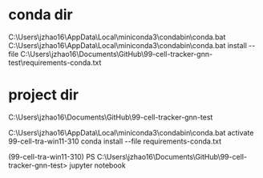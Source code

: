 



# conda dir 
C:\Users\jzhao16\AppData\Local\miniconda3\condabin\conda.bat
C:\Users\jzhao16\AppData\Local\miniconda3\condabin\conda.bat  install --file C:\Users\jzhao16\Documents\GitHub\99-cell-tracker-gnn-test\requirements-conda.txt

# project dir
C:\Users\jzhao16\Documents\GitHub\99-cell-tracker-gnn-test


C:\Users\jzhao16\AppData\Local\miniconda3\condabin\conda.bat  activate 99-cell-tra-win11-310
conda install --file requirements-conda.txt



(99-cell-tra-win11-310) PS C:\Users\jzhao16\Documents\GitHub\99-cell-tracker-gnn-test> jupyter notebook
